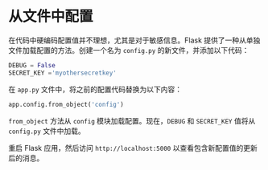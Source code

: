 # 从文件中配置

在代码中硬编码配置值并不理想，尤其是对于敏感信息。Flask 提供了一种从单独文件加载配置的方法。创建一个名为 `config.py` 的新文件，并添加以下代码：

```python
DEBUG = False
SECRET_KEY ='myothersecretkey'
```

在 `app.py` 文件中，将之前的配置代码替换为以下内容：

```python
app.config.from_object('config')
```

`from_object` 方法从 `config` 模块加载配置。现在，`DEBUG` 和 `SECRET_KEY` 值将从 `config.py` 文件中加载。

重启 Flask 应用，然后访问 `http://localhost:5000` 以查看包含新配置值的更新后的消息。
